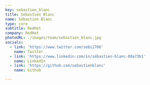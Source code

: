 ```yaml
---
key: sebastien_blanc
title: Sébastien Blanc
name: Sébastien Blanc
type: core
subtitle: RedHat
company: RedHat
photoURL: ./images/team/sebastien_blanc.jpg
socials:
  - link: 'https://www.twitter.com/sebi2706'
    name: Twitter
  - link: 'https://www.linkedin.com/in/sébastien-blanc-08a73b1'
    name: LinkedIn
  - link: 'https://github.com/sebastienblanc'
    name: Github

---
```


